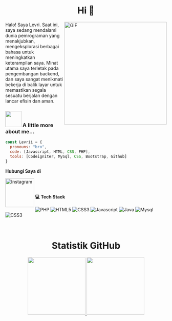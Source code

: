 <h1 align="center">Hi 👋</h1>

<img align="right" alt="GIF" src="https://media4.giphy.com/media/qgQUggAC3Pfv687qPC/giphy.gif?cid=6c09b95299a4vjcpqtvotdye0gxw86nxahyoixtu5i5m077z&ep=v1_gifs_search&rid=giphy.gif&ct=g" width="320px"/>

Halo! Saya Levri. Saat ini, saya sedang mendalami dunia pemrograman yang menakjubkan, mengeksplorasi berbagai bahasa untuk meningkatkan keterampilan saya. Minat utama saya terletak pada pengembangan backend, dan saya sangat menikmati bekerja di balik layar untuk memastikan segala sesuatu berjalan dengan lancar efisin dan aman. 

### <img src="https://media.giphy.com/media/VgCDAzcKvsR6OM0uWg/giphy.gif" width="50"> A little more about me...  

```javascript
const Levrii = {
  pronouns: "bro",
  code: [Javascript, HTML, CSS, PHP],
  tools: [Codeigniter, MySql, CSS, Bootstrap, Github]
}
```
**Hubungi Saya di**

<a href="https://instagram.com/username" target="_blank"><img align="left" alt="Instagram" width="90px" src="https://img.shields.io/badge/-white?style=for-the-badge&logo=instagram" /></a>
<br />
<br />

**💻 Tech Stack**
<br />
<br />
![PHP](https://img.shields.io/badge/PHP-grey?style=for-the-badge&logo=php)
![HTML5](https://img.shields.io/badge/HTML5-ffccff?style=for-the-badge&logo=html5)
![CSS3](https://img.shields.io/badge/CSS3-blue?style=for-the-badge&logo=css3)
![Javascript](https://img.shields.io/badge/JavaScript-5A8369?style=for-the-badge&logo=javascript)
![Java](https://img.shields.io/badge/java-%23ED8B00.svg?style=for-the-badge&logo=java&logoColor=white) 
![Mysql](https://img.shields.io/badge/Mysql-ff6a07?style=for-the-badge&logo=mysql&logoColor=black) 
![CSS3](https://img.shields.io/badge/Codeigniter-cccfff?style=for-the-badge&logo=codeigniter)

<br/>
<h1 align="center">Statistik GitHub</h1>
<p align="center">
<a href="https://github.com/Maung90">
   <img height="180em" src="https://github-readme-streak-stats.herokuapp.com/?user=Maung90&theme=highcontrast&hide_border=false"/>
   <img height="180em" src="https://github-readme-stats.vercel.app/api/top-langs/?username=Maung90&layout=compact&theme=highcontrast"/>
</a>
</p>
